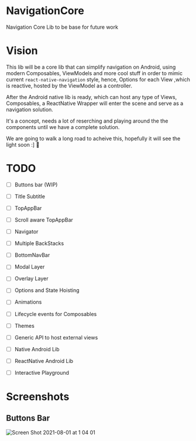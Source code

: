 # NavigationCore
 Navigation Core Lib to be base for future work

# Vision

This lib will be a core lib that can simplify navigation on Android, using modern Composables, ViewModels and more cool stuff in order to mimic current `react-native-navigation` style, hence, Options for each View ,which is reactive, hosted by the ViewModel as a controller.

After the Android native lib is ready, which can host any type of Views, Composables, a ReactNative Wrapper will enter the scene and serve as a navigation solution.

It's a concept, needs a lot of reserching and playing around the the components until we have a complete solution.

We are going to walk a long road to acheive this, hopefully it will see the light soon :] 🤞

# TODO
- [ ] Buttons bar (WIP)
- [ ] Title Subtitle
- [ ] TopAppBar 
- [ ] Scroll aware TopAppBar
- [ ] Navigator
- [ ] Multiple BackStacks
- [ ] BottomNavBar
- [ ] Modal Layer
- [ ] Overlay Layer
- [ ] Options and State Hoisting
- [ ] Animations
- [ ] Lifecycle events for Composables
- [ ] Themes
- [ ] Generic API to host external views
- [ ] Native Android Lib
- [ ] ReactNative Android Lib
- [ ] Interactive Playground


# Screenshots

## Buttons Bar

![Screen Shot 2021-08-01 at 1 04 01](https://user-images.githubusercontent.com/7227793/127753468-7bf93d84-ce05-4971-8905-f82cb68f8cb4.png)
